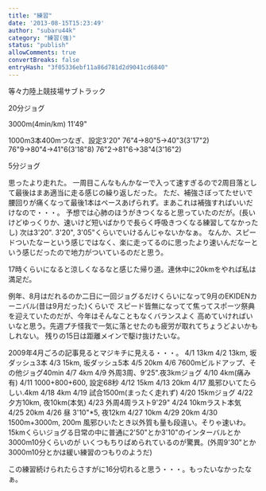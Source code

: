 ```yaml
---
title: "練習"
date: '2013-08-15T15:23:49'
author: "subaru44k"
category: "練習(強)"
status: "publish"
allowComments: true
convertBreaks: false
entryHash: "3f05336ebf11a86d781d2d9041cd6840"
---
```

等々力陸上競技場サブトラック

20分ジョグ

3000m(4min/km)
11'49"

1000m3本400mつなぎ、設定3'20"
76"4→80"5→40"3(3'17"2)
76"9→80"4→41"6(3'18"8)
76"2→81"6→38"4(3'16"2)

5分ジョグ

思ったより走れた。
一周目こんなもんかなーで入って速すぎるので2周目落として最後はまあ適当に走る感じの繰り返しだった。
ただ、補強さぼってたせいで腰回りが痛くなって最後1本はペースあげられず。まあこれは補強すればいいだけなので・・・。
予想では心肺のほうがきつくなると思っていたのだが。(長いけどゆっくりか、速いけど短いばかりで長らく呼吸きつくなる練習してなかったし)
次は3'20". 3'20", 3'05"くらいでいけるんじゃないかなぁ。
なんか、スピードついたなーという感じではなく、楽に走ってるのに思ったより速いんだなーという感じだったので地力がついているのだと思う。

17時くらいになると涼しくなるなと感じた帰り道。連休中に20kmをやれば私は満足だ。

例年、8月はだれるのか二日に一回ジョグるだけくらいになって9月のEKIDENカーニバル(昔は9月だった)くらいで
スピード皆無になってて焦ってスポーツ祭典を迎えていたのだが、今年はそんなこともなくバランスよく
高めていければいいなと思う。先週プチ怪我で一気に落とせたのも疲労が取れてちょうどよいかもしれない。
残りの15日は距離メインで駆け抜けたいな。


2009年4月ごろの記事見るとマジキチに見える・・・。
4/1  13km
4/2  13km, 坂ダッシュ3本
4/3  15km, 坂ダッシュ5本
4/5  20km
4/6  7600mビルドアップ、その他ジョグ40min
4/7  4km
4/9  外周3周、9'25".夜3kmジョグ
4/10 4km(痛み有)
4/11 1000+800+600, 設定68秒
4/12 15km
4/13 20km
4/17 風邪ひいてたらしい.4km
4/18 4km
4/19 試合1500m(まったく走れず)
4/20 15kmジョグ
4/22 夕方10km, 夜10km(本気)
4/23 外周4周ラスト9'29"
4/24 10kmラスト本気
4/25 20km
4/26 昼 3'10"*5, 夜12km
4/27 10km
4/29 20km
4/30 1500m+3000m, 200m
風邪ひいたとき以外質も量も段違い。そりゃ速いわ。
15kmくらいジョグる日常の中に普通に2'50"とか3'10"のインターバルとか3000m10分くらいのが
いくつもちりばめられているのが驚異。(外周9'30"とか3000m10分とかは緩い練習のつもりのようだ)

この練習続けられたらさすがに16分切れると思う・・・。もったいなかったなぁ。
